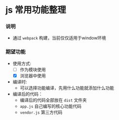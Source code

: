 # js 常用功能整理

### 说明
+ 通过 `webpack` 构建，当前仅仅适用于window环境

### 期望功能
+ 使用方式:
  + [ ] 作为模块使用
  + [x] 浏览器中使用
+ 编译时:
  + 可以选择功能编译，先用什么功能就添加什么功能
+ 编译后的代码：
  + 编译后的代码全部放在 `dist` 文件夹
  + `app.js` 自己编写的核心功能代码
  + `vendor.js` 第三方代码